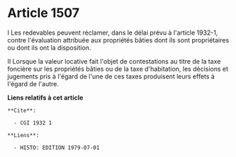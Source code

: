 # Article 1507

I  Les redevables peuvent réclamer, dans le délai prévu à l'article 1932-1, contre l'évaluation attribuée aux propriétés
bâties dont ils sont propriétaires ou dont ils ont la disposition.

II  Lorsque la valeur locative fait l'objet de contestations au titre de la taxe foncière sur les propriétés bâties ou de la
taxe d'habitation, les décisions et jugements pris à l'égard de l'une de ces taxes produisent leurs effets à l'égard de
l'autre.

**Liens relatifs à cet article**

	**Cite**:

	  - CGI 1932 1

	**Liens**:

	  - HISTO: EDITION 1979-07-01
